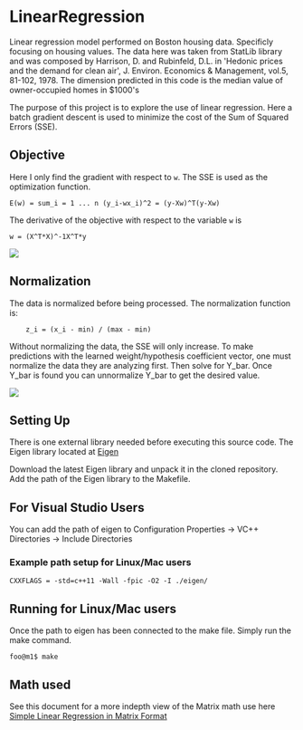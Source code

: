 # LinearRegression
Linear regression model performed on Boston housing data. Specificly focusing on housing values. The data here was taken from StatLib library and was composed by Harrison, D. and Rubinfeld, D.L. in 'Hedonic prices and the demand for clean air', J. Environ. Economics & Management, vol.5, 81-102, 1978. The dimension predicted in this code is the median value of owner-occupied homes in $1000's

The purpose of this project is to explore the use of linear regression. Here a  batch gradient descent is used to minimize the cost of the Sum of Squared Errors (SSE).
## Objective
Here I only find the gradient with respect to `w`. The SSE is used as the optimization function.
```
E(w) = sum_i = 1 ... n (y_i-wx_i)^2 = (y-Xw)^T(y-Xw)
```
The derivative of the objective with respect to the variable `w` is 
```
w = (X^T*X)^-1X^T*y
```
![](https://blog.paperspace.com/content/images/2018/05/68747470733a2f2f707669676965722e6769746875622e696f2f6d656469612f696d672f70617274312f6772616469656e745f64657363656e742e676966.gif)

## Normalization
The data is normalized before being processed. 
The normalization function is:
```
    z_i = (x_i - min) / (max - min)
```
Without normalizing the data, the SSE will only increase. To make predictions with the learned weight/hypothesis coefficient vector, one must normalize the data they are analyzing first. Then solve for Y_bar.  Once Y_bar is found you can unnormalize Y_bar to get the desired value.

![](https://miro.medium.com/max/2972/1*vXpodxSx-nslMSpOELhovg.png)

## Setting Up
There is one external library needed before executing this source code. The Eigen library located at [Eigen](http://eigen.tuxfamily.org/index.php?title=Main_Page)

Download the latest Eigen library and unpack it in the cloned repository. Add the path of the Eigen library to the Makefile.

## For Visual Studio Users
You can add the path of eigen to Configuration Properties -> VC++ Directories -> Include Directories

### Example path setup for Linux/Mac users
```
CXXFLAGS = -std=c++11 -Wall -fpic -O2 -I ./eigen/
```

## Running for Linux/Mac users
Once the path to eigen has been connected to the make file. Simply run the make command.
```
foo@m1$ make
```

## Math used
See this document for a more indepth view of the Matrix math use here [Simple Linear Regression in Matrix Format](https://www.stat.cmu.edu/~cshalizi/mreg/15/lectures/13/lecture-13.pdf)
